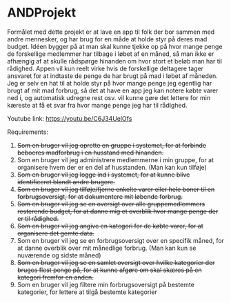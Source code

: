 # ANDProjekt

Formålet med dette projekt er at lave en app til folk der bor sammen med andre mennesker, og har brug for en måde at holde styr på deres mad budget. Idéen bygger på at man skal kunne tjekke op på hvor mange penge de forskellige medlemmer har tilbage i løbet af en måned, så man ikke er afhængig af at skulle rådspørge hinanden om hvor stort et beløb man har til rådighed. Appen vil kun reelt virke hvis de forskellige deltagere tager ansvaret for at indtaste de penge de har brugt på mad i løbet af måneden. Jeg er selv en hat til at holde styr på hvor mange penge jeg egentlig har brugt af mit mad forbrug, så det at have en app jeg kan notere købte varer ned i, og automatisk udregne rest osv. vil kunne gøre det lettere for min kæreste at få et svar fra hvor mange penge jeg har til rådighed.

Youtube link:
https://youtu.be/C6J34UelOfs 

Requirements:

1. ~~Som en bruger vil jeg oprette en gruppe i systemet, for at forbinde beboeres madforbrug i en husstand med hinanden.~~
2. Som en bruger vil jeg administrere medlemmerne i min gruppe, for at organisere hvem der er en del af husstanden. (Man kan kun tilføje)
3. ~~Som en bruger vil jeg logge ind i systemet, for at kunne blive identificeret blandt andre brugere.~~
4. ~~Som en bruger vil jeg tilføje/fjerne enkelte varer eller hele boner til en forbrugsoversigt, for at dokumentere mit løbende forbrug.~~
5. ~~Som en bruger vil jeg se en oversigt over alle gruppemedlemmers resterende budget, for at danne mig et overblik hvor mange penge der er til rådighed.~~
6. ~~Som en bruger vil jeg angive en kategori for de købte varer, for at organisere det gemte data.~~
7. Som en bruger vil jeg se en forbrugsoversigt over en specifik måned, for at danne overblik over mit månedlige forbrug. (Man kan kun se nuværende og sidste måned)
8. ~~Som en bruger vil jeg se en samlet oversigt over hvilke kategorier der bruges flest penge på, for at kunne afgøre om skal skæres på en kategori fremfor en anden.~~
9. Som en bruger vil jeg filtere min forbrugsoversigt på bestemte kategorier, for lettere at tilgå bestemte kategorier
